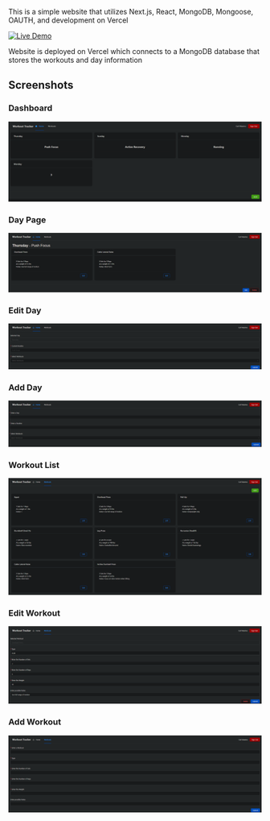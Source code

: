 This is a simple website that utilizes Next.js, React, MongoDB, Mongoose, OAUTH, and development on Vercel  

[![Live Demo](https://img.shields.io/badge/demo-online-brightgreen)](https://workout-tracker-one-blue.vercel.app/)

Website is deployed on Vercel which connects to a MongoDB database that stores the workouts and day information

## Screenshots

### Dashboard
![Dashboard](screenshots/dashboard.png)

### Day Page
![Day Page](screenshots/day_page.png)
### Edit Day
![Day Edit](screenshots/day_edit.png)
### Add Day
![Day Add](screenshots/day_add.png)

### Workout List
![All Workouts](screenshots/workouts.png)
### Edit Workout
![Edit Workout](screenshots/workout_edit.png)
### Add Workout
![Add Workout](screenshots/workout_add.png)
